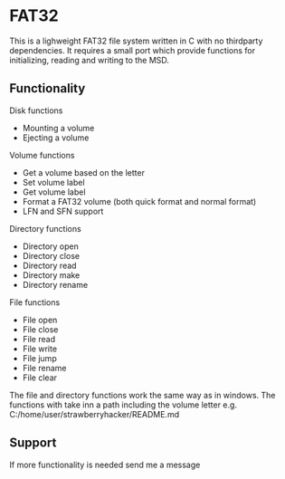 # FAT32

This is a lighweight FAT32 file system written in C with no thirdparty dependencies. It requires a small port which provide functions for initializing, reading and writing to the MSD. 

## Functionality

Disk functions 
 - Mounting a volume
 - Ejecting a volume

Volume functions
 - Get a volume based on the letter
 - Set volume label
 - Get volume label
 - Format a FAT32 volume (both quick format and normal format)
 - LFN and SFN support
 
Directory functions
 - Directory open
 - Directory close
 - Directory read
 - Directory make
 - Directory rename

File functions
  - File open
  - File close
  - File read
  - File write
  - File jump
  - File rename
  - File clear
 
The file and directory functions work the same way as in windows. The functions with take inn a path including the volume letter e.g. C:/home/user/strawberryhacker/README.md
 
## Support 

If more functionality is needed send me a message
